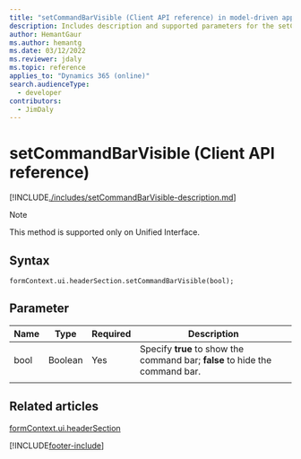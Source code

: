 ```yaml
---
title: "setCommandBarVisible (Client API reference) in model-driven apps"
description: Includes description and supported parameters for the setCommandBarVisible method.
author: HemantGaur
ms.author: hemantg
ms.date: 03/12/2022
ms.reviewer: jdaly
ms.topic: reference
applies_to: "Dynamics 365 (online)"
search.audienceType: 
  - developer
contributors:
  - JimDaly
---
```


# setCommandBarVisible (Client API reference)

[!INCLUDE[./includes/setCommandBarVisible-description.md](./includes/setCommandBarVisible-description.md)]

> [!NOTE]
> This method is supported only on Unified Interface.

## Syntax

`formContext.ui.headerSection.setCommandBarVisible(bool);`

## Parameter

|Name|Type|Required|Description|
|----|------|-------|----------|
|bool|Boolean|Yes|Specify **true** to show the command bar; **false** to hide the command bar.|
|||||

## Related articles

[formContext.ui.headerSection](../formContext-ui-headerSection.md)

[!INCLUDE[footer-include](../../../../../includes/footer-banner.md)]
